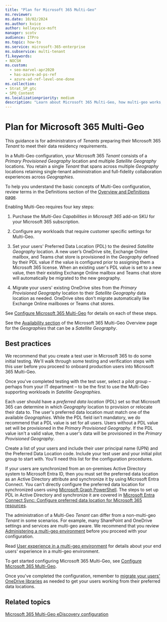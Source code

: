 ```yaml
---
title: "Plan for Microsoft 365 Multi-Geo"
ms.reviewer:
ms.date: 10/02/2024
ms.author: kvice
author: kelleyvice-msft
manager: scotv
audience: ITPro
ms.topic: how-to
ms.service: microsoft-365-enterprise
ms.subservice: multi-tenant
f1.keywords:
- NOCSH
ms.custom:
  - seo-marvel-apr2020
  - has-azure-ad-ps-ref
  - azure-ad-ref-level-one-done
ms.collection: 
- Strat_SP_gtc
- SPO_Content
ms.localizationpriority: medium
description: "Learn about Microsoft 365 Multi-Geo, how multi-geo works, and what geo-locations are available for data storage."
---
```


# Plan for Microsoft 365 Multi-Geo

This guidance is for administrators of _Tenants_ preparing their Microsoft 365 _Tenant_ to meet their data residency requirements.

In a Multi-Geo configuration, your Microsoft 365 _Tenant_ consists of a _Primary Provisioned Geography_ location and multiple _Satellite Geography_ locations. You retain a single _Tenant_ that spans across multiple _Geography_ locations retaining single-tenant administration and full-fidelity collaboration experiences across _Geographies_. 

To help you understand the basic concepts of Multi-Geo configuration, review terms in the Definitions section of the [Overview and Definitions page](m365-dr-overview.md).

Enabling Multi-Geo requires four key steps:

1. Purchase the _Multi-Geo Capabilities in Microsoft 365_ add-on SKU for your Microsoft 365 subscription.

2. Configure any workloads that require customer specific settings for Multi-Geo.

3. Set your users' Preferred Data Location (PDL) to the desired _Satellite Geography_ location. A new user’s OneDrive site, Exchange Online mailbox, and Teams chat store is provisioned in the _Geography_ defined by their PDL value if the value is configured prior to assigning them a Microsoft 365 license. When an existing user's PDL value is set to a new value, then their existing Exchange Online mailbox and Teams chat store will automatically be migrated to the new geography.

4. Migrate your users' existing OneDrive sites from the _Primary Provisioned Geography_ location to their _Satellite Geography_ data location as needed. OneDrive sites don't migrate automatically like Exchange Online mailboxes or Teams chat stores.

See [Configure Microsoft 365 Multi-Geo](multi-geo-tenant-configuration.md) for details on each of these steps.

See the [Availability section](microsoft-365-multi-geo.md#microsoft-365-multi-geo-availability) of the Microsoft 365 Multi-Geo Overview page for the _Geographies_ that can be a _Satellite Geography_. 

## Best practices

We recommend that you create a test user in Microsoft 365 to do some initial testing. We'll walk through some testing and verification steps with this user before you proceed to onboard production users into Microsoft 365 Multi-Geo.

Once you've completed testing with the test user, select a pilot group – perhaps from your IT department – to be the first to use the Multi-Geo supporting workloads in _Satellite Geographies_.

Each user should have a _preferred data location_ (PDL) set so that Microsoft 365 can determine in which _Geography_ location to provision or relocate their data to. The user's preferred data location must match one of the available _Geographies_. While the PDL field isn't mandatory, we do recommend that a PDL value is set for all users. Users without a PDL value set will be provisioned in the _Primary Provisioned Geography_. If the PDL value isn't a valid value, then a user's data will be provisioned in the _Primary Provisioned Geography_.

Create a list of your users and include their user principal name (UPN) and the Preferred Data Location code. Include your test user and your initial pilot group to start with. You'll need this list for the configuration procedures.

If your users are synchronized from an on-premises Active Directory system to Microsoft Entra ID, then you must set the preferred data location as an Active Directory attribute and synchronize it by using Microsoft Entra Connect. You can't directly configure the preferred data location for synchronized users using [Microsoft Graph PowerShell](/powershell/microsoftgraph/overview). The steps to set up PDL in Active Directory and synchronize it are covered in [Microsoft Entra Connect Sync: Configure preferred data location for Microsoft 365 resources](/azure/active-directory/connect/active-directory-aadconnectsync-feature-preferreddatalocation).

The administration of a Multi-Geo _Tenant_ can differ from a non-multi-geo _Tenant_ in some scenarios. For example, many SharePoint and OneDrive settings and services are multi-geo aware. We recommend that you review [Administering a multi-geo environment](administering-a-multi-geo-environment.md) before you proceed with your configuration.

Read [User experience in a multi-geo environment](multi-geo-user-experience.md) for details about your end users' experience in a multi-geo environment.

To get started configuring Microsoft 365 Multi-Geo, see [Configure Microsoft 365 Multi-Geo](multi-geo-tenant-configuration.md).

Once you've completed the configuration, remember to [migrate your users' OneDrive libraries](move-onedrive-between-geo-locations.md) as needed to get your users working from their preferred data locations.

## Related topics

[Microsoft 365 Multi-Geo eDiscovery configuration](./multi-geo-ediscovery-configuration.md)
